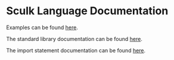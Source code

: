 # Sculk Language Documentation

Examples can be found [here](examples.md).

The standard library documentation can be found [here](stdlib.md).

The import statement documentation can be found [here](import.md).